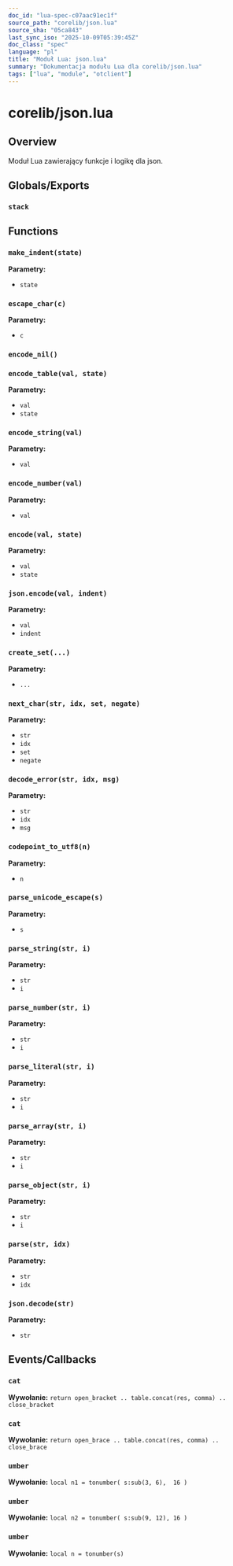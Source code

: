 ```yaml
---
doc_id: "lua-spec-c07aac91ec1f"
source_path: "corelib/json.lua"
source_sha: "05ca843"
last_sync_iso: "2025-10-09T05:39:45Z"
doc_class: "spec"
language: "pl"
title: "Moduł Lua: json.lua"
summary: "Dokumentacja modułu Lua dla corelib/json.lua"
tags: ["lua", "module", "otclient"]
---
```


# corelib/json.lua

## Overview

Moduł Lua zawierający funkcje i logikę dla json.

## Globals/Exports

### `stack`

## Functions

### `make_indent(state)`

**Parametry:**

- `state`

### `escape_char(c)`

**Parametry:**

- `c`

### `encode_nil()`

### `encode_table(val, state)`

**Parametry:**

- `val`
- `state`

### `encode_string(val)`

**Parametry:**

- `val`

### `encode_number(val)`

**Parametry:**

- `val`

### `encode(val, state)`

**Parametry:**

- `val`
- `state`

### `json.encode(val, indent)`

**Parametry:**

- `val`
- `indent`

### `create_set(...)`

**Parametry:**

- `...`

### `next_char(str, idx, set, negate)`

**Parametry:**

- `str`
- `idx`
- `set`
- `negate`

### `decode_error(str, idx, msg)`

**Parametry:**

- `str`
- `idx`
- `msg`

### `codepoint_to_utf8(n)`

**Parametry:**

- `n`

### `parse_unicode_escape(s)`

**Parametry:**

- `s`

### `parse_string(str, i)`

**Parametry:**

- `str`
- `i`

### `parse_number(str, i)`

**Parametry:**

- `str`
- `i`

### `parse_literal(str, i)`

**Parametry:**

- `str`
- `i`

### `parse_array(str, i)`

**Parametry:**

- `str`
- `i`

### `parse_object(str, i)`

**Parametry:**

- `str`
- `i`

### `parse(str, idx)`

**Parametry:**

- `str`
- `idx`

### `json.decode(str)`

**Parametry:**

- `str`

## Events/Callbacks

### `cat`

**Wywołanie:** `return open_bracket .. table.concat(res, comma) .. close_bracket`

### `cat`

**Wywołanie:** `return open_brace .. table.concat(res, comma) .. close_brace`

### `umber`

**Wywołanie:** `local n1 = tonumber( s:sub(3, 6),  16 )`

### `umber`

**Wywołanie:** `local n2 = tonumber( s:sub(9, 12), 16 )`

### `umber`

**Wywołanie:** `local n = tonumber(s)`
